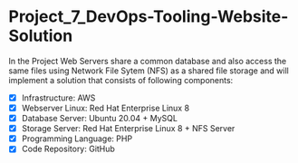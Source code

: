 # Project_7_DevOps-Tooling-Website-Solution
In the Project Web Servers share a common database and also access the same files using Network File Sytem (NFS) as a shared file storage and will implement a solution that consists of following components: 
* [x] Infrastructure: AWS
* [x] Webserver Linux: Red Hat Enterprise Linux 8
* [x] Database Server: Ubuntu 20.04 + MySQL
* [x] Storage Server: Red Hat Enterprise Linux 8 + NFS Server
* [x] Programming Language: PHP
* [x] Code Repository: GitHub
